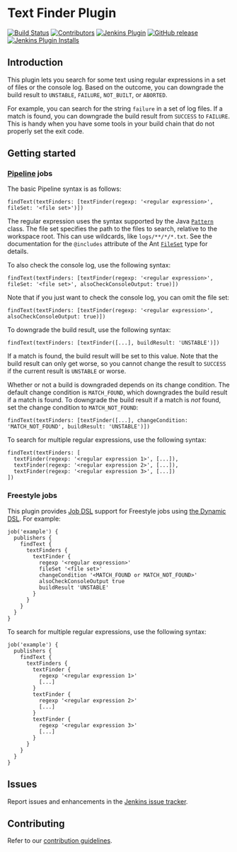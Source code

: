 # Text Finder Plugin

[![Build Status](https://ci.jenkins.io/job/Plugins/job/text-finder-plugin/job/master/badge/icon)](https://ci.jenkins.io/job/Plugins/job/text-finder-plugin/job/master/)
[![Contributors](https://img.shields.io/github/contributors/jenkinsci/text-finder-plugin.svg)](https://github.com/jenkinsci/text-finder-plugin/graphs/contributors)
[![Jenkins Plugin](https://img.shields.io/jenkins/plugin/v/text-finder.svg)](https://plugins.jenkins.io/text-finder)
[![GitHub release](https://img.shields.io/github/release/jenkinsci/text-finder-plugin.svg?label=changelog)](https://github.com/jenkinsci/text-finder-plugin/releases/latest)
[![Jenkins Plugin Installs](https://img.shields.io/jenkins/plugin/i/text-finder.svg?color=blue)](https://plugins.jenkins.io/text-finder)

## Introduction

This plugin lets you search for some text using regular expressions in a
set of files or the console log. Based on the outcome, you can downgrade
the build result to `UNSTABLE`, `FAILURE`, `NOT_BUILT`, or `ABORTED`.

For example, you can search for the string `failure` in a set of log
files. If a match is found, you can downgrade the build result from
`SUCCESS` to `FAILURE`. This is handy when you have some tools in your
build chain that do not properly set the exit code.

## Getting started

### [Pipeline](https://jenkins.io/doc/book/pipeline/) jobs

The basic Pipeline syntax is as follows:

```
findText(textFinders: [textFinder(regexp: '<regular expression>', fileSet: '<file set>')])
```

The regular expression uses the syntax supported by the Java
[`Pattern`](https://docs.oracle.com/javase/8/docs/api/java/util/regex/Pattern.html)
class. The file set specifies the path to the files to search, relative
to the workspace root. This can use wildcards, like `logs/**/*/*.txt`.
See the documentation for the `@includes` attribute of the Ant
[`FileSet`](https://ant.apache.org/manual/Types/fileset.html) type for
details.

To also check the console log, use the following syntax:

```
findText(textFinders: [textFinder(regexp: '<regular expression>', fileSet: '<file set>', alsoCheckConsoleOutput: true)])
```

Note that if you just want to check the console log, you can omit the
file set:

```
findText(textFinders: [textFinder(regexp: '<regular expression>', alsoCheckConsoleOutput: true)])
```

To downgrade the build result, use the following syntax:

```
findText(textFinders: [textFinder([...], buildResult: 'UNSTABLE')])
```

If a match is found, the build result will be set to this value. Note
that the build result can only get worse, so you cannot change the
result to `SUCCESS` if the current result is `UNSTABLE` or worse.

Whether or not a build is downgraded depends on its change condition. The
default change condition is `MATCH_FOUND`, which downgrades the build result if
a match is found. To downgrade the build result if a match is _not_ found, set
the change condition to `MATCH_NOT_FOUND`:

```
findText(textFinders: [textFinder([...], changeCondition: 'MATCH_NOT_FOUND', buildResult: 'UNSTABLE')])
```

To search for multiple regular expressions, use the following syntax:

```
findText(textFinders: [
  textFinder(regexp: '<regular expression 1>', [...]),
  textFinder(regexp: '<regular expression 2>', [...]),
  textFinder(regexp: '<regular expression 3>', [...])
])
```

### Freestyle jobs

This plugin provides [Job DSL](https://plugins.jenkins.io/job-dsl/)
support for Freestyle jobs using [the Dynamic
DSL](https://github.com/jenkinsci/job-dsl-plugin/wiki/Dynamic-DSL). For
example:

```
job('example') {
  publishers {
    findText {
      textFinders {
        textFinder {
          regexp '<regular expression>'
          fileSet '<file set>'
          changeCondition '<MATCH_FOUND or MATCH_NOT_FOUND>'
          alsoCheckConsoleOutput true
          buildResult 'UNSTABLE'
        }
      }
    }
  }
}
```

To search for multiple regular expressions, use the following syntax:

```
job('example') {
  publishers {
    findText {
      textFinders {
        textFinder {
          regexp '<regular expression 1>'
          [...]
        }
        textFinder {
          regexp '<regular expression 2>'
          [...]
        }
        textFinder {
          regexp '<regular expression 3>'
          [...]
        }
      }
    }
  }
}
```

## Issues

Report issues and enhancements in the [Jenkins issue tracker](https://issues.jenkins-ci.org/).

## Contributing

Refer to our [contribution guidelines](https://github.com/jenkinsci/.github/blob/master/CONTRIBUTING.md).
